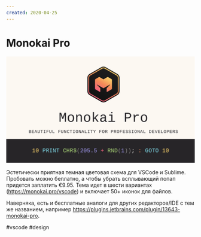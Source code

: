 ```yaml
---
created: 2020-04-25
---
```


# Monokai Pro

![Monokai Pro logo](monokaipro.png "Monokai Pro logo")

Эстетически приятная темная цветовая схема для VSCode и Sublime. 
Пробовать можно беплатно, а чтобы убрать всплывающий попап придется заплатить €9.95. Тема идет в шести вариантах (https://monokai.pro/vscode) и включает 50+ иконок для файлов.

Наверняка, есть и бесплатные аналоги для других редакторов/IDE с тем же названием, например
https://plugins.jetbrains.com/plugin/13643-monokai-pro.

#vscode #design
